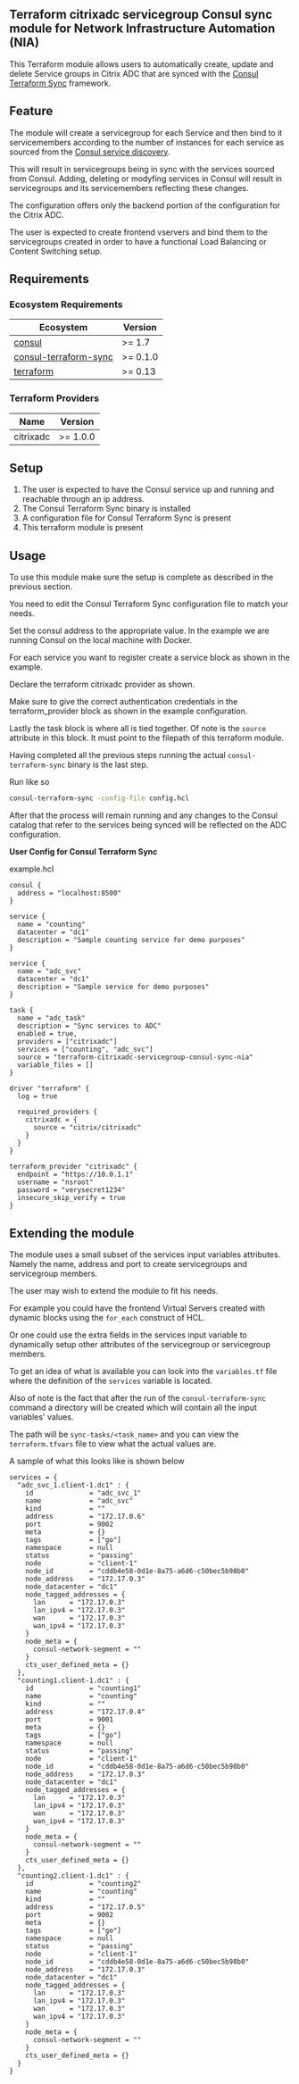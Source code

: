 ## Terraform citrixadc servicegroup Consul sync module for Network Infrastructure Automation (NIA)

This Terraform module allows users to automatically create, update and delete Service groups in Citrix ADC that
are synced with the [Consul Terraform Sync](https://www.consul.io/docs/nia) framework.

## Feature

The module will create a servicegroup for each Service and then bind to it servicemembers according to
the number of instances for each service as sourced from the [Consul service discovery](https://www.consul.io/).

This will result in servicegroups being in sync with the services sourced from Consul.
Adding, deleting or modyfing services in Consul will result in servicegroups and its servicemembers
reflecting these changes.

The configuration offers only the backend portion of the configuration for the Citrix ADC.

The user is expected to create frontend vservers and bind them to the servicegroups created in order to
have a functional Load Balancing or Content Switching setup.

## Requirements

### Ecosystem Requirements

| Ecosystem | Version |
|-----------|---------|
| [consul](https://www.consul.io/downloads) | >= 1.7 |
| [consul-terraform-sync](https://www.consul.io/docs/nia) | >= 0.1.0 |
| [terraform](https://www.terraform.io) | >= 0.13 |

### Terraform Providers

| Name | Version |
|------|---------|
| citrixadc | >= 1.0.0 |

## Setup



1. The user is expected to have the Consul service up and running and reachable through an ip address.
2. The Consul Terraform Sync binary is installed
3. A configuration file for Consul Terraform Sync is present
4. This terraform module is present

## Usage

To use this module make sure the setup is complete as described in the previous section.

You need to edit the Consul Terraform Sync configuration file to match your needs.

Set the consul address to the appropriate value.
In the example we are running Consul on the local machine with Docker.

For each service you want to register create a service block as shown in the example.

Declare the terraform citrixadc provider as shown.

Make sure to give the correct authentication credentials in the terraform\_provider block
as shown in the example configuration.

Lastly the task block is where all is tied together.
Of note is the `source` attribute in this block.
It must point to the filepath of this terraform module.

Having completed all the previous steps running the actual `consul-terraform-sync` binary is the
last step.

Run like so
```bash
consul-terraform-sync -config-file config.hcl
```

After that the process will remain running and any changes to the Consul catalog
that refer to the services being synced will be reflected on the ADC configuration.

**User Config for Consul Terraform Sync**

example.hcl
```hcl
consul {
  address = "localhost:8500"
}

service {
  name = "counting"
  datacenter = "dc1"
  description = "Sample counting service for demo purposes"
}

service {
  name = "adc_svc"
  datacenter = "dc1"
  description = "Sample service for demo purposes"
}

task {
  name = "adc_task"
  description = "Sync services to ADC"
  enabled = true,
  providers = ["citrixadc"]
  services = ["counting", "adc_svc"]
  source = "terraform-citrixadc-servicegroup-consul-sync-nia"
  variable_files = []
}

driver "terraform" {
  log = true

  required_providers {
    citrixadc = {
      source = "citrix/citrixadc"
    }
  }
}

terraform_provider "citrixadc" {
  endpoint = "https://10.0.1.1"
  username = "nsroot"
  password = "verysecret1234"
  insecure_skip_verify = true
}
```
## Extending the module

The module uses a small subset of the services input variables attributes.
Namely the name, address and port to create servicegroups and servicegroup members.

The user may wish to extend the module to fit his needs.

For example you could have the frontend Virtual Servers created with dynamic blocks
using the `for_each` construct of HCL.

Or one could use the extra fields in the services input variable to dynamically
setup other attributes of the servicegroup or servicegroup members.

To get an idea of what is available you can look into the `variables.tf` file
where the definition of the `services` variable is located.

Also of note is the fact that after the run of the `consul-terraform-sync`
command a directory will be created which will contain all the input variables'
values.

The path will be `sync-tasks/<task_name>` and you can view the `terraform.tfvars` file to view
what the actual values are.

A sample of what this looks like is shown below
```hcl
services = {
  "adc_svc_1.client-1.dc1" : {
    id              = "adc_svc_1"
    name            = "adc_svc"
    kind            = ""
    address         = "172.17.0.6"
    port            = 9002
    meta            = {}
    tags            = ["go"]
    namespace       = null
    status          = "passing"
    node            = "client-1"
    node_id         = "cddb4e58-0d1e-8a75-a6d6-c50bec5b98b0"
    node_address    = "172.17.0.3"
    node_datacenter = "dc1"
    node_tagged_addresses = {
      lan      = "172.17.0.3"
      lan_ipv4 = "172.17.0.3"
      wan      = "172.17.0.3"
      wan_ipv4 = "172.17.0.3"
    }
    node_meta = {
      consul-network-segment = ""
    }
    cts_user_defined_meta = {}
  },
  "counting1.client-1.dc1" : {
    id              = "counting1"
    name            = "counting"
    kind            = ""
    address         = "172.17.0.4"
    port            = 9001
    meta            = {}
    tags            = ["go"]
    namespace       = null
    status          = "passing"
    node            = "client-1"
    node_id         = "cddb4e58-0d1e-8a75-a6d6-c50bec5b98b0"
    node_address    = "172.17.0.3"
    node_datacenter = "dc1"
    node_tagged_addresses = {
      lan      = "172.17.0.3"
      lan_ipv4 = "172.17.0.3"
      wan      = "172.17.0.3"
      wan_ipv4 = "172.17.0.3"
    }
    node_meta = {
      consul-network-segment = ""
    }
    cts_user_defined_meta = {}
  },
  "counting2.client-1.dc1" : {
    id              = "counting2"
    name            = "counting"
    kind            = ""
    address         = "172.17.0.5"
    port            = 9002
    meta            = {}
    tags            = ["go"]
    namespace       = null
    status          = "passing"
    node            = "client-1"
    node_id         = "cddb4e58-0d1e-8a75-a6d6-c50bec5b98b0"
    node_address    = "172.17.0.3"
    node_datacenter = "dc1"
    node_tagged_addresses = {
      lan      = "172.17.0.3"
      lan_ipv4 = "172.17.0.3"
      wan      = "172.17.0.3"
      wan_ipv4 = "172.17.0.3"
    }
    node_meta = {
      consul-network-segment = ""
    }
    cts_user_defined_meta = {}
  }
}
```
